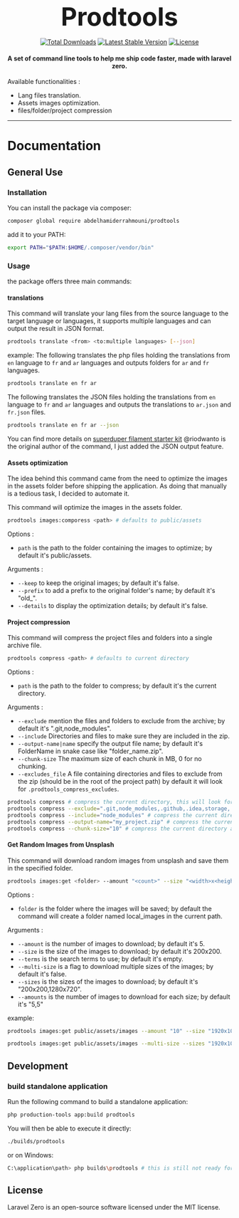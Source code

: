 <h1 align="center" style="font-size: 56px; margin: 0;">
    Prodtools
</h1>

<p align="center">
  <a href="https://packagist.org/packages/abdelhamiderrahmouni/prodtools"><img src="https://img.shields.io/packagist/dt/abdelhamiderrahmouni/prodtools.svg" alt="Total Downloads"></a>
  <a href="https://packagist.org/packages/abdelhamiderrahmouni/prodtools"><img src="https://img.shields.io/packagist/v/abdelhamiderrahmouni/prodtools.svg?label=stable" alt="Latest Stable Version"></a>
  <a href="https://packagist.org/packages/abdelhamiderrahmouni/prodtools"><img src="https://img.shields.io/packagist/l/abdelhamiderrahmouni/prodtools.svg" alt="License"></a>
</p>

<h4> <center>A set of command line tools to help me ship code faster, made with laravel zero.</center></h4>

Available functionalities :
- Lang files translation.
- Assets images optimization.
- files/folder/project compression
------

# Documentation
## General Use
### Installation
You can install the package via composer:
```bash
composer global require abdelhamiderrahmouni/prodtools
```
add it to your PATH:
```bash
export PATH="$PATH:$HOME/.composer/vendor/bin"
```

### Usage
the package offers three main commands:

#### translations
This command will translate your lang files from the source language to the target language or languages,
it supports multiple languages and can output the result in JSON format.
```bash
prodtools translate <from> <to:multiple languages> [--json]
```

example:
The following translates the php files holding the translations from `en` language to `fr` and `ar` languages
and outputs folders for `ar` and `fr` languages.
```bash
prodtools translate en fr ar
```

The following translates the JSON files holding the translations from `en` language to `fr` and `ar` languages
and outputs the translations to `ar.json` and `fr.json` files.
```bash
prodtools translate en fr ar --json
```
You can find more details on [superduper filament starter kit](https://github.com/riodwanto/superduper-filament-starter-kit)
@riodwanto is the original author of the command, I just added the JSON output feature.

#### Assets optimization
The idea behind this command came from the need to optimize the images in the assets folder before shipping the application.
As doing that manually is a tedious task, I decided to automate it.

This command will optimize the images in the assets folder.
```bash
prodtools images:comporess <path> # defaults to public/assets
```
Options :
- `path` is the path to the folder containing the images to optimize; by default it's public/assets.

Arguments :
- `--keep` to keep the original images; by default it's false.
- `--prefix` to add a prefix to the original folder's name; by default it's "old_".
- `--details` to display the optimization details; by default it's false.

#### Project compression

This command will compress the project files and folders into a single archive file.
```bash
prodtools compress <path> # defaults to current directory
```
Options :
- `path` is the path to the folder to compress; by default it's the current directory.

Arguments :
- `--exclude` mention the files and folders to exclude from the archive; by default it's ".git,node_modules".
- `--include` Directories and files to make sure they are included in the zip.
- `--output-name|name` specify the output file name; by default it's FolderName in snake case like "folder_name.zip".
- `--chunk-size` The maximum size of each chunk in MB, 0 for no chunking.
- `--excludes_file` A file containing directories and files to exclude from the zip (should be in the root of the project path) by default it will look for `.prodtools_compress_excludes`.

```bash
prodtools compress # compress the current directory, this will look for .prodtools_compress_excludes file in the root of the project and exclude the files and folders mentioned in it.
prodtools compress --exclude=".git,node_modules,.github,.idea,storage,.env,public/.htaccess"
prodtools compress --include="node_modules" # compress the current directory and include the node_modules folder.
prodtools compress --output-name="my_project.zip" # compress the current directory and name the output file my_project.zip.
prodtools compress --chunk-size="10" # compress the current directory and split the output file into chunks of 10MB.
```
#### Get Random Images from Unsplash
This command will download random images from unsplash and save them in the specified folder.
```bash
prodtools images:get <folder> --amount "<count>" --size "<width>x<height>" --terms "<search terms>" --multi-size --sizes "<width>x<height>,<width>x<height>,..." --amounts "<count>,<count>,..."
```
Options :
- `folder` is the folder where the images will be saved; by default the command will create a folder named local_images in the current path.

Arguments :
- `--amount` is the number of images to download; by default it's 5.
- `--size` is the size of the images to download; by default it's 200x200.
- `--terms` is the search terms to use; by default it's empty.
- `--multi-size` is a flag to download multiple sizes of the images; by default it's false.
- `--sizes` is the sizes of the images to download; by default it's "200x200,1280x720".
- `--amounts` is the number of images to download for each size; by default it's "5,5"

example:
```bash
prodtools images:get public/assets/images --amount "10" --size "1920x1080" --terms "nature,animals"
```
```bash
prodtools images:get public/assets/images --multi-size --sizes "1920x1080,1280x720,640x480" --amounts "5,3,2" # make sure the amounts match the sizes count
```


## Development
### build standalone application
Run the following command to build a standalone application:
```bash
php production-tools app:build prodtools
```

You will then be able to execute it directly:
```bash
./builds/prodtools
```
or on Windows:
```bash
C:\application\path> php builds\prodtools # this is still not ready for windows
```

## License

Laravel Zero is an open-source software licensed under the MIT license.
